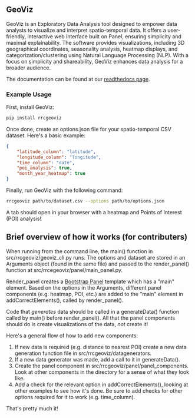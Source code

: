 ## GeoViz

GeoViz is an Exploratory Data Analysis tool designed to empower data analysts to visualize and interpret spatio-temporal data. It offers a user-friendly, interactive web interface built on Panel, ensuring simplicity and maximal explainability. The software provides visualizations, including 3D geographical coordinates, seasonality analysis, heatmap displays, and categorization/clustering using Natural Language Processing (NLP). With a focus on simplicity and shareability, GeoViz enhances data analysis for a broader audience.

The documentation can be found at our [readthedocs page](https://rincon-geoviz.readthedocs.io/en/latest/index.html).

### Example Usage

First, install GeoViz:

```bash
pip install rrcgeoviz
```

Once done, create an options.json file for your spatio-temporal CSV dataset. Here's a basic example:

```json
{
    "latitude_column": "latitude",
    "longitude_column": "longitude",
    "time_column": "date",
    "poi_analysis": true,
    "month_year_heatmap": true
}
```

Finally, run GeoViz with the following command:

```bash
rrcgeoviz path/to/dataset.csv --options path/to/options.json
```

A tab should open in your browser with a heatmap and Points of Interest (POI) analysis!

## Brief overview of how it works (for contributers)

When running from the command line, the main() function in src/rrcgeoviz/geoviz_cli.py runs. The options and dataset are stored in an Arguments object (found in the same file) and passed to the render_panel() function at src/rrcegeoviz/panel/main_panel.py.

Render_panel creates a [Bootstrap Panel](https://panel.holoviz.org/reference/templates/Bootstrap.html) template which has a "main" element. Based on the options in the Arguments, different panel components (e.g. heatmap, POI, etc.) are added to the "main" element in addCorrectElements(), called by render_panel().

Code that *generates* data should be called in a generateData() function called by main() before render_panel(). All that the panel components should do is create visualizations of the data, *not* create it!

Here's a general flow of how to add new components:
1. If new data is required (e.g. distance to nearest POI) create a new data generation function file in src/rrcgeoviz/datagenerators.
2. If a new data generator was made, add a call to it in generateData().
3. Create the panel component in src/rrcgeoviz/panel/panel_components. Look at other components in the directory for a sense of what they look like.
4. Add a check for the relevant option in addCorrectElements(), looking at other examples to see how it's done. Be sure to add checks for other options required for it to work (e.g. time_column).

That's pretty much it!

